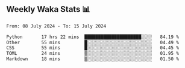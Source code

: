 ## Weekly Waka Stats 📊
<!--START_SECTION:waka-->

```txt
From: 08 July 2024 - To: 15 July 2024

Python       17 hrs 22 mins  █████████████████████░░░░   84.19 %
Other        55 mins         █░░░░░░░░░░░░░░░░░░░░░░░░   04.49 %
CSS          55 mins         █░░░░░░░░░░░░░░░░░░░░░░░░   04.45 %
TOML         24 mins         ▒░░░░░░░░░░░░░░░░░░░░░░░░   01.95 %
Markdown     18 mins         ▒░░░░░░░░░░░░░░░░░░░░░░░░   01.50 %
```

<!--END_SECTION:waka-->

<!--

Here are some ideas to get you started:

- 🔭 I’m currently working on (way to add branches committed on)
- 🌱 I’m currently learning Web Frameworks and Machine Learning! (Lisp, JS (react & angular), Python, and __)
- 💬 Ask me about ...
- 📫 How to reach me: 
- 😄 Pronouns: He/Him/His
- ⚡ Fun fact: ...

that-recsys-lab
-->
